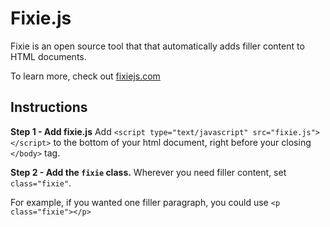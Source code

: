 # Fixie.js

Fixie is an open source tool that that automatically adds filler content to HTML documents.

To learn more, check out  [fixiejs.com](http://www.fixiejs.com "fixiejs") 

## Instructions

**Step 1 - Add fixie.js** Add `<script type="text/javascript" src="fixie.js"></script>` to the bottom of your html document, right before your closing `</body>` tag.

**Step 2 - Add the `fixie` class.** 
Wherever you need filler content, set `class="fixie"`.

For example, if you wanted one filler paragraph, you could use
`<p class="fixie"></p>`


